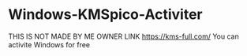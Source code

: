 # Windows-KMSpico-Activiter
THIS IS NOT MADE BY ME OWNER LINK https://kms-full.com/  You can activite Windows for free
